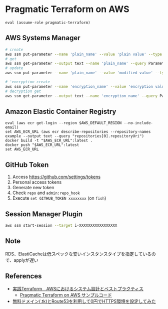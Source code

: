 # Pragmatic Terraform on AWS

```fish
eval (assume-role pragmatic-terraform)
```

## AWS Systems Manager

```sh
# create
aws ssm put-parameter --name 'plain_name' --value 'plain value' --type String
# get
aws ssm get-parameter --output text --name 'plain_name' --query Parameter.Value
# update
aws ssm put-parameter --name 'plain_name' --value 'modified value' --type String --overwrite

# 'encryption create
aws ssm put-parameter --name 'encryption_name' --value 'encryption value' --type SecureString
# decryption get
aws ssm get-parameter --output text --name 'encryption_name' --query Parameter.Value --with-decryption
```

## Amazon Elastic Container Registry

```fish
eval (aws ecr get-login --region $AWS_DEFAULT_REGION --no-include-email)
set AWS_ECR_URL (aws ecr describe-repositories --repository-names example --output text --query "repositories[0].repositoryUri")
docker build -t "$AWS_ECR_URL":latest .
docker push "$AWS_ECR_URL":latest
set AWS_ECR_URL
```

## GitHub Token

1. Access <https://github.com/settings/tokens>
2. Personal access tokens
3. Generate new token
4. Check `repo` and `admin:repo_hook`
5. Execute `set GITHUB_TOKEN xxxxxxxx` (on `fish`)

## Session Manager Plugin

```sh
aws ssm start-session --target i-XXXXXXXXXXXXXXXXX
```

## Note

RDS、ElastiCacheは低スペックな安いインスタンスタイプを指定しているので、applyが遅い

## References

- [実践Terraform　AWSにおけるシステム設計とベストプラクティス](https://www.amazon.co.jp/dp/4844378139/ref=cm_sw_em_r_mt_dp_G0QW8N22XPY6QN9XBS1Z)
  - [Pragmatic Terraform on AWS サンプルコード](https://github.com/tmknom/example-pragmatic-terraform-on-aws)
- [無料ドメイン(.tk)とRoute53を利用して0円でHTTPS環境を設定してみた](https://dev.classmethod.jp/articles/mesoko-r53-cdn/)

